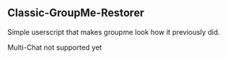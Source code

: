 ## Classic-GroupMe-Restorer
Simple userscript that makes groupme look how it previously did.


Multi-Chat not supported yet
